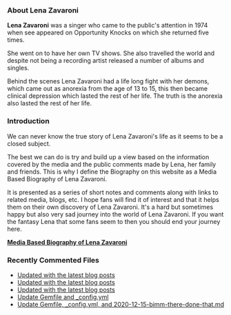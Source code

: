 ### About Lena Zavaroni

<p><strong>Lena Zavaroni</strong> was a singer who came to the public's attention in 1974 when see appeared on Opportunity Knocks on which she returned five times.</p>

<p>She went on to have her own TV shows. She also travelled the world and despite not being a recording artist released a number of albums and singles.</p>

<p>Behind the scenes Lena Zavaroni had a life long fight with her demons, which came out as anorexia from the age of 13 to 15, this then became clinical depression which lasted the rest of her life. The truth is the anorexia also lasted the rest of her life.</p>

### Introduction

<p>We can never know the true story of Lena Zavaroni's life as it seems to be a closed subject.</p>

<p>The best we can do is try and build up a view based on the information covered by the media and the public comments made by Lena, her family and friends. This is why I define the Biography on this website as a Media Based Biography of Lena Zavaroni.</p>

<p>It is presented as a series of short notes and comments along with links to related media, blogs, etc. I hope fans will find it of interest and that it helps them on their own discovery of Lena Zavaroni. It's a hard but sometimes happy but also very sad journey into the world of Lena Zavaroni. If you want the fantasy Lena that some fans seem to then you should end your journey here.</p>

<a href="https://fanzoflenazavaroni.github.io/biography/lena-zavaroni/"><strong>Media Based Biography of Lena Zavaroni</strong></a>

### Recently Commented Files

<!-- BLOG-POST-LIST:START -->
- [Updated with the latest blog posts](https://github.com/FanzOfLenaZavaroni/fanzoflenazavaroni.github.io/commit/0596686826578fc958fb32b3f5459cca6c6edf5e)
- [Updated with the latest blog posts](https://github.com/FanzOfLenaZavaroni/fanzoflenazavaroni.github.io/commit/99f9af9d58afc83cf62ff61bb218b5f50a44570b)
- [Updated with the latest blog posts](https://github.com/FanzOfLenaZavaroni/fanzoflenazavaroni.github.io/commit/d9666db7b87e0a8087314b4bb8ae3d3080179dba)
- [Update Gemfile and _config.yml](https://github.com/FanzOfLenaZavaroni/fanzoflenazavaroni.github.io/commit/06b2d970deb79f9f88313e1ba43cd2c1f08ab6cc)
- [Update Gemfile, _config.yml, and 2020-12-15-bimm-there-done-that.md](https://github.com/FanzOfLenaZavaroni/fanzoflenazavaroni.github.io/commit/5e40ae827fb4b30706c5df28b9836557aaec13d8)
<!-- BLOG-POST-LIST:END -->
